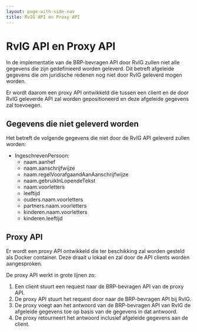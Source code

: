 ```yaml
---
layout: page-with-side-nav
title: RvIG API en Proxy API
---
```


# RvIG API en Proxy API

In de implementatie van de BRP-bevragen API door RvIG zullen niet alle gegevens die zijn gedefinieerd worden geleverd. Dit betreft afgeleide gegevens die om juridische redenen nog niet door RvIG geleverd mogen worden.

Er wordt daarom een proxy API ontwikkeld die tussen een client en de door RvIG geleverde API zal worden gepositioneerd en deze afgeleide gegevens zal toevoegen.

## Gegevens die niet geleverd worden

Het betreft de volgende gegevens die niet door de RvIG API geleverd zullen worden:
  - IngeschrevenPersoon:
    - naam.aanhef
    - naam.aanschrijfwijze
    - naam.regelVoorafgaandAanAanschrijfwijze
    - naam.gebruikInLopendeTekst
    - naam.voorletters
    - leeftijd
    - ouders.naam.voorletters
    - partners.naam.voorletters
    - kinderen.naam.voorletters
    - kinderen.leeftijd

## Proxy API
Er wordt een proxy API ontwikkeld die ter beschikking zal worden gesteld als Docker container. Deze draait u lokaal en zal door de API clients worden aangesproken.

De proxy API werkt in grote lijnen zo:
1. Een client stuurt een request naar de BRP-bevragen API van de proxy API.
2. De proxy API stuurt het request door naar de BRP-bevragen API bij RvIG.
3. De proxy voegt aan het antwoord van de BRP-bevragen API van RvIG de afgeleide gegevens toe op basis van de gegevens in dat antwoord.
4. De proxy retourneert het antwoord inclusief afgeleide gegevens aan de client.


